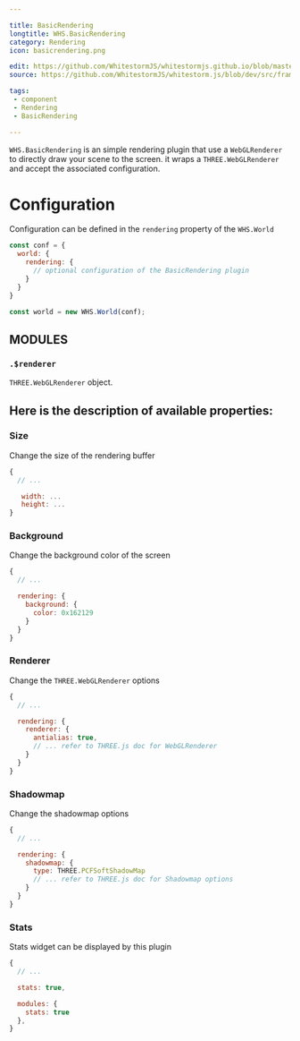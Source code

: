 ```yaml
---

title: BasicRendering
longtitle: WHS.BasicRendering
category: Rendering
icon: basicrendering.png

edit: https://github.com/WhitestormJS/whitestormjs.github.io/blob/master/src/pages/docs/rendering/basicrendering.md
source: https://github.com/WhitestormJS/whitestorm.js/blob/dev/src/framework/rendering/basic/BasicRendering.js

tags:
 - component
 - Rendering
 - BasicRendering

---
```


`WHS.BasicRendering` is an simple rendering plugin that use a `WebGLRenderer` to directly draw your scene to the screen.
it wraps a `THREE.WebGLRenderer` and accept the associated configuration.

# Configuration

Configuration can be defined in the `rendering` property of the `WHS.World`

```javascript
const conf = {
  world: {
    rendering: {
      // optional configuration of the BasicRendering plugin
    }
  }
}

const world = new WHS.World(conf);
```

## MODULES

### `.$renderer`

`THREE.WebGLRenderer` object.

## Here is the description of available properties:

### Size

Change the size of the rendering buffer
```javascript
{
  // ...

   width: ...
   height: ...
}
```

### Background 

Change the background color of the screen
```javascript
{
  // ...

  rendering: {
    background: {
      color: 0x162129
    }
  }
}
```

### Renderer

Change the `THREE.WebGLRenderer` options
```javascript
{
  // ...

  rendering: {
    renderer: {
      antialias: true,
      // ... refer to THREE.js doc for WebGLRenderer
    }
  }
}
```

### Shadowmap

Change the shadowmap options
```javascript
{
  // ...

  rendering: {
    shadowmap: {
      type: THREE.PCFSoftShadowMap
      // ... refer to THREE.js doc for Shadowmap options
    }
  }
}
```

### Stats

Stats widget can be displayed by this plugin
```javascript
{
  // ...

  stats: true,

  modules: {
    stats: true
  },
}
```
